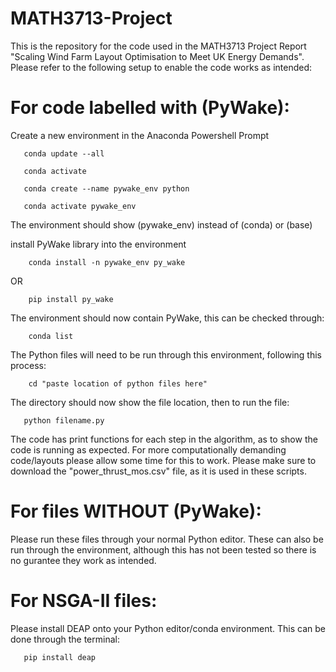 # MATH3713-Project
This is the repository for the code used in the MATH3713 Project Report "Scaling Wind Farm Layout Optimisation to Meet UK Energy Demands". Please refer to the following setup to enable the code works as intended:

# For code labelled with (PyWake):
Create a new environment in the Anaconda Powershell Prompt

       conda update --all 
       
       conda activate 

       conda create --name pywake_env python
       
       conda activate pywake_env
       
The environment should show (pywake_env) instead of (conda) or (base)  

install PyWake library into the environment

        conda install -n pywake_env py_wake
        
  OR
  
        pip install py_wake
        
The environment should now contain PyWake, this can be checked through:

        conda list

The Python files will need to be run through this environment, following this process:

        cd "paste location of python files here"

The directory should now show the file location, then to run the file:

       python filename.py

The code has print functions for each step in the algorithm, as to show the code is running as expected. For more computationally demanding code/layouts please allow some time for this to work. Please make sure to download the "power_thrust_mos.csv" file, as it is used in these scripts.


# For files WITHOUT (PyWake):
Please run these files through your normal Python editor. These can also be run through the environment, although this has not been tested so there is no gurantee they work as intended.

# For NSGA-II files:
Please install DEAP onto your Python editor/conda environment. This can be done through the terminal:

       pip install deap

